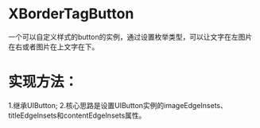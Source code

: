 # XBorderTagButton
一个可以自定义样式的button的实例，通过设置枚举类型，可以让文字在左图片在右或者图片在上文字在下。
# 实现方法：
1.继承UIButton;
2.核心思路是设置UIButton实例的imageEdgeInsets、titleEdgeInsets和contentEdgeInsets属性。
